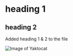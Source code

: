 # heading 1
## heading 2


Added heading 1 & 2 to the file

![Image of Yaktocat](https://octodex.github.com/images/yaktocat.png)
